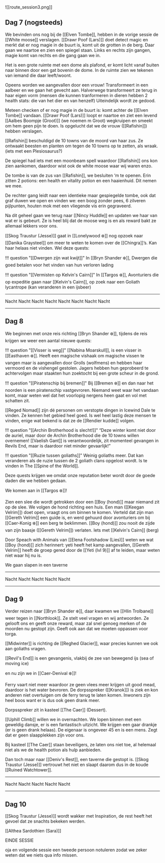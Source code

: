 ![[route_session3.png]]

## Dag 7 (nogsteeds)

We bevinden ons nog bij de [[Elven Tombe]], hebben in de vorige sessie de [[White moose]] verslagen. [[Drawr Poof (Lars)]] doet detect magic en merkt dat er nog magie in de buurt is, komt uit de grotten in de berg. Daar gaan we naartoe en zien een spiegel staan. Links en rechts zijn gangen, magie komt van rechts en die gang gaan we in.

Het is een grote ruimte met een dome als plafond, er komt licht vanaf buiten naar binnen door een gat bovenin de dome. In de ruimte zien we tekenen van iemand die daar leeft/woont.

Opeens worden we aangevallen door een vrouw! Transformeert in een aalbeer en we gaan het gevecht aan. Halverwege transformeert ze terug in haar eigen vorm (mensen die kunnen tranformeren in dieren hebben 2 health stats: die van het dier en van henzelf) Uiteindelijk wordt ze gedood.

Meteen checken of er nog magie in de buurt is: komt achter de [[Elven Tombe]] vandaan. [[Drawr Poof (Lars)]] loopt er naartoe en ziet een levend [[Aalbes Boompje (Groot)]] (we noemen m Groot) wegkruipen en smeekt om hem geen pijn te doen. Is opgelucht dat we de vrouw ([[Rafishin]]) hebben verslagen.

[[Rafishin]] beschuldigd de 10 towns van de moord van haar zus. Ze ontwaakt beesten en planten om tegen de 10 towns op te zetten, als wraak. (iets met een Plesiosaurus?)

De spiegel had iets met een moonbeam spell waardoor [[Rafishin]] ons kon zien aankomen, daardoor wist ook de white moose waar wij waren enzo.

De tombe is van de zus van [[Rafishin]], we besluiten ‘m te openen. Erin zitten 2 potions: een health en vitality potion en een haaienhuid. Dit nemen we mee.

De rechter gang leidt naar een identieke maar gespiegelde tombe, ook dat graf duwen we open en vinden we: een boog zonder pees, 6 zilveren pijlpunten, houten mok met een vliegende vis erin gegraveerd.

Na dit geheel gaan we terug naar [[Nincy Huddle]] en updaten we haar van wat er is gebeurt. Ze is heel blij dat de moose weg is en als reward bakt ze allemaal lekkers voor ons.

[[Skog Traustur (Jesse)]] gaat in [[Lonelywood ❄️]] nog opzoek naar [[Danika Graysteel]] om meer te weten te komen over de [[Chingra]]’s. Kan haar helaas niet vinden. Wel deze quests:

!!! question "[[Dwergen zijn wat kwijt]]"
	In [[Bryn Shander ❄️]], Dwergen die goed betalen voor het vinden van hun verloren lading

!!! question "[[Vermisten op Kelvin's Cairn]]"
	In [[Targos ❄️]], Avonturiers die op expeditie gaan naar [[Kelvin's Cairn]], op zoek naar een Goliath lycantrope (kan veranderen in een ijsbeer)

---

Nacht Nacht Nacht Nacht Nacht Nacht Nacht Nacht

---

## Dag 8

We beginnen met onze reis richting [[Bryn Shander ❄️]], tijdens de reis krijgen we weer een aantal nieuwe quests:

!!! question "[[Visser is weg]]"
	[[Nabina Moarskull]], is een visser in [[Easthaven ❄️]]. Heeft een magische vishaak om magische vissen te vangen maar is aangevallen door Grolls (wolfmens) en hebben haar vermoord en de vishengel gestolen. Jagers hebben hun geprobeerd te achtervolgen maar staakten hun zoektocht bij een grote scheur in de grond.

!!! question "[[Piratenschip bij bremen]]"
	Bij [[Bremen ❄️]] en dan naar het noorden is een piratenschip vastgevroren. Niemand weet waar het vandaan komt, maar weten wel dat het voorlopig nergens heen gaat en vol met schatten zit.

[[Reged Nomad]] zijn dé personen om verstopte dingen in Icewind Dale te vinden. Ze kennen het gebied heel goed. Is wel heel lastig deze mensen te vinden, enige wat bekend is dat ze de [[Rendier kudde]] volgen.

!!! question "[[Archin Brotherhood is slecht!]]"
	“Deze winter komt niet door de auriel, maar door de Archin Brotherhood die de 10 towns willen overnemen! [[Vaelish Gant]] is verantwoordelijk, zit momenteel gevangen in Revils End, maar is daardoor niet minder gevaarlijk!”

!!! question "[[Ruzie tussen goliaths]]"
	Weinig goliaths meer. Dat kan veranderen als de ruzie tussen de 2 goliath clans opgelost wordt. Is te vinden in The [[Spine of the World]].

Deze quests krijgen we omdat onze reputation beter wordt door de goede daden die we hebben gedaan.

We komen aan in [[Targos ❄️]]!

Zien een slee die wordt getrokken door een [[Boy (hond)]] maar niemand zit op de slee. We volgen de hond richting een huis. Een man ([[Keegan Velrim]]) doet open, vraagt ons om binnen te komen. Verteld dat zijn man [[Gereth Velrim]] een guide is, en werd gehuurd door avonturiers om bij [[Caer-Konig ❄️]] een berg te beklimmen. [[Boy (hond)]] zou nooit de zijde van zijn baasje ([[Gereth Velrim]]) verlaten. Iets met [[Kelvin's Cairn]] (berg)

Door Speach with Animals van [[Elena Footshadow (Lies)]] weten we wat [[Boy (hond)]] zich herinnert: yeti heeft het kamp aangevallen, [[Gereth Velrim]] heeft de groep gered door de [[Yeti (lvl 9)]] af te leiden, maar weten niet waar hij nu is.

We gaan slapen in een taverne

---

Nacht Nacht Nacht Nacht Nacht

---

## Dag 9

Verder reizen naar [[Bryn Shander ❄️]], daar kwamen we [[Hlin Trolbane]] weer tegen in [[Northlook]]. Ze stelt veel vragen en wij antwoorden. Ze gelooft ons en geeft onze reward, maar zal snel genoeg merken of de moorden nu gestopt zijn. Geeft ook aan dat we moeten oppassen voor torga.

[[Midwinter]] is richting de [[Reghed Glacier]], waar precies kunnen we ook aan goliaths vragen.

[[Revil's End]] is een gevangenis, vlakbij de zee van bewegend ijs (sea of moving ice)

en nu zijn we in [[Caer-Denival ❄️]]!

Ferry vaart niet meer waardoor ze geen vlees meer krijgen uit good mead, daardoor is het water bevroren. De dorpsspreker ([[Kranok]]) is ziek en kon anderen niet overtuigen om de ferry terug te laten komen. Inwoners zijn heel boos want er is dus ook geen drank meer.

Dorpsspreker zit in kasteel [[The Caer]] (Dessert).

[[Uphill Climb]] willen we in overnachten. We lopen binnen met een geweldig dansje, er is een fantastisch uitzicht. We krijgen een gaar drankje (er is geen drank helaas). De eigenaar is ongeveer 45 en is een mens. Zegt dat er geen slaapplekken zijn voor ons.

Bij kasteel [[The Caer]] staan beveiligers, ze laten ons niet toe, al helemaal niet als we de health potion als hulp aanbieden.

Dan toch maar naar [[Deniv's Rest]], een taverne die gestopt is. [[Skog Traustur (Jesse)]] vertrouwt het niet en slaapt daarom dus in de koude [[Ruined Watchtower]].

---

Nacht Nacht Nacht Nacht Nacht

---

## Dag 10

[[Skog Traustur (Jesse)]] wordt wakker met Inspiration, de rest heeft het gevoel dat ze snachts bekeken werden.

[[Althea Sardothien (Sara)]]

EINDE SESSIE

oja en volgende sessie een tweede persoon notuleren zodat we zeker weten dat we niets qua info missen.